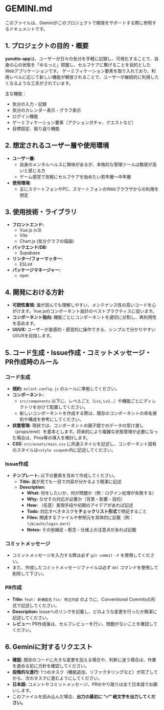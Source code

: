 # GEMINI.md

このファイルは、Geminiがこのプロジェクトで開発をサポートする際に参照するドキュメントです。

## 1. プロジェクトの目的・概要

**yurutto-app**は、ユーザーが日々の気分を手軽に記録し、可視化することで、自身の心の状態を「ゆるっと」把握し、セルフケアに繋げることを目的としたWebアプリケーションです。
ゲーミフィケーション要素を取り入れており、利用レベルに応じて新しい機能が解放されることで、ユーザーが継続的に利用したくなるような工夫がされています。

主な機能：
- 気分の入力・記録
- 気分のカレンダー表示・グラフ表示
- ログイン機能
- ゲーミフィケーション要素（アクションガチャ、クエストなど）
- 目標設定、振り返り機能

## 2. 想定されるユーザー層や使用環境

- **ユーザー層:**
  - 自身のメンタルヘルスに興味があるが、本格的な管理ツールは敷居が高いと感じる方
  - ゲーム感覚で気軽にセルフケアを始めたい若年層〜中年層
- **使用環境:**
  - 主にスマートフォンやPC、スマートフォンのWebブラウザからの利用を想定

## 3. 使用技術・ライブラリ

- **フロントエンド:**
  - Vue.js (v3)
  - Vite
  - Chart.js (気分グラフの描画)
- **バックエンド/DB:**
  - Supabase
- **リンター/フォーマッター:**
  - ESLint
- **パッケージマネージャー:**
  - npm

## 4. 開発における方針

- **可読性重視:** 誰が読んでも理解しやすい、メンテナンス性の高いコードを心がけます。Vue.jsのコンポーネント設計のベストプラクティスに従います。
- **コンポーネント指向:** 機能ごとにコンポーネントを適切に分割し、再利用性を高めます。
- **UI/UX:** ユーザーが直感的・感覚的に操作できる、シンプルで分かりやすいUI/UXを目指します。

## 5. コード生成・Issue作成・コミットメッセージ・PR作成時のルール

### コード生成
- **規約:** `eslint.config.js` のルールに準拠してください。
- **コンポーネント:**
    - `src/components` 以下に、レベルごと（`Lv1`, `Lv2`...）や機能ごとにディレクトリを分けて配置してください。
    - 新しいコンポーネントを作成する際は、既存のコンポーネントの命名規則や構成を参考にしてください。
- **状態管理:** 現状では、コンポーネントの親子間でのデータの受け渡し（props/emit）を基本とします。将来的により複雑な状態管理が必要になった場合は、Pinia等の導入を検討します。
- **CSS:** `src/assets/main.css` に共通スタイルを記述し、コンポーネント固有のスタイルは`<style scoped>`内に記述してください。

### Issue作成
- **テンプレート:** 以下の要素を含めて作成してください。
    - **Title:** 誰が見ても一目で内容が分かるよう簡潔に記述
    - **Description:**
        - **What:** 何をしたいか、何が問題か（例：ログイン処理が失敗する）
        - **Why:** なぜその対応が必要か（背景・影響・目的）
        - **How:** （任意）実現手段や初期のアイデアがあれば記述
        - **Todo:** 対応すべきタスクを**チェックリスト形式**で明記すること
        - **Files:** 関連するファイルや参照元を具体的に記載（例：`lib/auth/login.dart`）
        - **Notes:** その他補足・懸念・仕様上の注意点があれば記載

### コミットメッセージ
- コミットメッセージを入力する際は必ず `git commit -F` を使用してください。
- また、作成したコミットメッセージファイルは必ず `del` コマンドを使用して削除して下さい。

### PR作成
- **Title:** `feat: 新機能名` `fix: 修正内容` のように、Conventional Commitsの形式で記述してください。
- **Description:** Issueへのリンクを記載し、どのような変更を行ったか簡潔に記述してください。
- **レビュー:** PR作成後は、セルフレビューを行い、問題がないことを確認してください。

## 6. Geminiに対するリクエスト

- **確認:** 既存のコードに大きな変更を加える場合や、判断に迷う場合は、作業を進める前に方針を確認してください。
- **段階的な進行:** 1つのタスク（機能追加、リファクタリングなど）が完了してから、次のタスクに進むようにしてください。
- **日本語:** コメントやコミットメッセージ、PRのやり取りは全て日本語でお願いします。
- このファイルを読み込んだ場合、**出力の最初に "✅" 絵文字を出力してください。**
